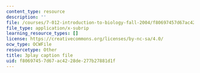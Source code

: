 ```yaml
---
content_type: resource
description: ''
file: /courses/7-012-introduction-to-biology-fall-2004/f80697457d67ac4228de277b27881d1f_ztgHcRV1zI0.srt
file_type: application/x-subrip
learning_resource_types: []
license: https://creativecommons.org/licenses/by-nc-sa/4.0/
ocw_type: OCWFile
resourcetype: Other
title: 3play caption file
uid: f8069745-7d67-ac42-28de-277b27881d1f
---
```

